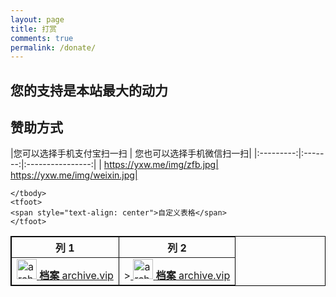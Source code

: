 ```yaml
---
layout: page
title: 打赏
comments: true
permalink: /donate/
---
```


<h2>您的支持是本站最大的动力</h2>


<h2>赞助方式</h2>

|您可以选择手机支付宝扫一扫 | 您也可以选择手机微信扫一扫|
|:---------:|:-------:|:----------------:|
| https://yxw.me/img/zfb.jpg| https://yxw.me/img/weixin.jpg|

<table style="border: 1px solid black;" border="1px">
    <thead>
    <tr>
        <th>列 1</th>
        <th>列 2</th>
    </tr>
    </thead>
    <tbody>
    <tr>
        <td><a class="list-group-item list-group-item-action d-flex align-items-center" href="https://archive.vip">
      <img src="https://archive.vip/apple-touch-icon.png" alt="archive.vip" width="32" height="32" class="rounded me-2" loading="lazy">
      <span>
        <strong>档案</strong> archive.vip
      </span>
    </a>
          </td>
        <td>><a class="list-group-item list-group-item-action d-flex align-items-center" href="https://archive.vip">
      <img src="https://archive.vip/apple-touch-icon.png" alt="archive.vip" width="32" height="32" class="rounded me-2" loading="lazy">
      <span>
        <strong>档案</strong> archive.vip
      </span>
    </a>
        </td>
    </tr>

    </tbody>
    <tfoot>
    <span style="text-align: center">自定义表格</span>
    </tfoot>
</table>
